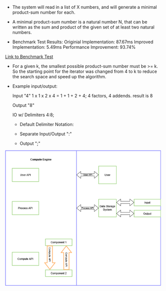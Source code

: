 * The system will read in a list of X numbers, and will generate a minimal product-sum number for each.

* A minimal product-sum number is a natural number N, that can be written as the sum and product of the given set of at least two natural numbers.

* Benchmark Test Results:
  Originial Implementation: 87.67ms
  Improved Implementation: 5.49ms
  Performance Improvement: 93.74%

[Link to Benchmark Test]([https://github.com/owenpacc07/CPS353GroupAssignments/blob/main/test/benchmark/ComputeEngineBenchmarkTest.java])

- For a given k, the smallest possible product-sum number must be >= k. So the starting point for the iterator was changed from 4 to k to reduce the search space and speed up the algorithm.

* Example input/output:

  Input "4"
  1 x 1 x 2 x 4 = 1 + 1 + 2 + 4; 4 factors, 4 addends. result is 8

  Output "8"

  IO w/ Delimiters 4:8;

  - Default Delimiter Notation:

  - Separate Input/Output ":"

  - Output ";"


![System Diagram](https://github.com/owenpacc07/CPS353GroupAssignments/blob/main/images/systemDiagram.png?raw=true)

  


